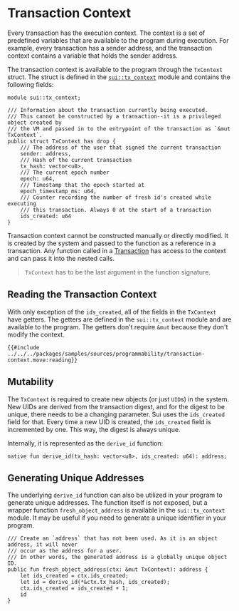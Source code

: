 # Transaction Context

Every transaction has the execution context. The context is a set of predefined variables that are
available to the program during execution. For example, every transaction has a sender address, and
the transaction context contains a variable that holds the sender address.

The transaction context is available to the program through the `TxContext` struct. The struct is
defined in the [`sui::tx_context`][tx-context-framework] module and contains the following fields:

[tx-context-framework]: https://docs.sui.io/references/framework/sui/tx_context

```move
module sui::tx_context;

/// Information about the transaction currently being executed.
/// This cannot be constructed by a transaction--it is a privileged object created by
/// the VM and passed in to the entrypoint of the transaction as `&mut TxContext`.
public struct TxContext has drop {
    /// The address of the user that signed the current transaction
    sender: address,
    /// Hash of the current transaction
    tx_hash: vector<u8>,
    /// The current epoch number
    epoch: u64,
    /// Timestamp that the epoch started at
    epoch_timestamp_ms: u64,
    /// Counter recording the number of fresh id's created while executing
    /// this transaction. Always 0 at the start of a transaction
    ids_created: u64
}
```

Transaction context cannot be constructed manually or directly modified. It is created by the system
and passed to the function as a reference in a transaction. Any function called in a
[Transaction](./../concepts/what-is-a-transaction.md) has access to the context and can pass it into
the nested calls.

> `TxContext` has to be the last argument in the function signature.

## Reading the Transaction Context

With only exception of the `ids_created`, all of the fields in the `TxContext` have getters. The
getters are defined in the `sui::tx_context` module and are available to the program. The getters
don't require `&mut` because they don't modify the context.

```move
{{#include ../../../packages/samples/sources/programmability/transaction-context.move:reading}}
```

## Mutability

The `TxContext` is required to create new objects (or just `UID`s) in the system. New UIDs are
derived from the transaction digest, and for the digest to be unique, there needs to be a changing
parameter. Sui uses the `ids_created` field for that. Every time a new UID is created, the
`ids_created` field is incremented by one. This way, the digest is always unique.

Internally, it is represented as the `derive_id` function:

```move
native fun derive_id(tx_hash: vector<u8>, ids_created: u64): address;
```

## Generating Unique Addresses

The underlying `derive_id` function can also be utilized in your program to generate unique
addresses. The function itself is not exposed, but a wrapper function `fresh_object_address` is
available in the `sui::tx_context` module. It may be useful if you need to generate a unique
identifier in your program.

```move
/// Create an `address` that has not been used. As it is an object address, it will never
/// occur as the address for a user.
/// In other words, the generated address is a globally unique object ID.
public fun fresh_object_address(ctx: &mut TxContext): address {
    let ids_created = ctx.ids_created;
    let id = derive_id(*&ctx.tx_hash, ids_created);
    ctx.ids_created = ids_created + 1;
    id
}
```
